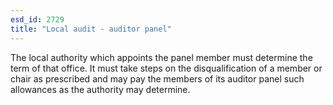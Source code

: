 ```yaml
---
esd_id: 2729
title: "Local audit - auditor panel"
---
```


The local authority which appoints the panel member must determine the term of that office.  It must take steps on the disqualification of a member or chair as prescribed and may pay the members of its auditor panel such allowances as the authority may determine.

